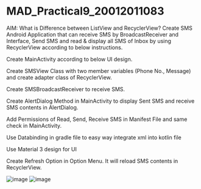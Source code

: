 # MAD_Practical9_20012011083

AIM: What is Difference between ListView and RecyclerView? Create SMS Android Application that can receive SMS by BroadcastReceiver and Interface, Send SMS and read & display all SMS of Inbox by using RecyclerView according to below instructions.

Create MainActivity according to below UI design.

Create SMSView Class with two member variables (Phone No., Message) and create adapter class of RecyclerView.

Create SMSBroadcastReceiver to receive SMS.

Create AlertDialog Method in MainActivity to display Sent SMS and receive SMS contents in AlertDialog.

Add Permissions of Read, Send, Receive SMS in Manifest File and same check in MainActivity.

Use Databinding in gradle file to easy way integrate xml into kotlin file

Use Material 3 design for UI

Create Refresh Option in Option Menu. It will reload SMS contents in RecyclerView.

![image](https://user-images.githubusercontent.com/110648378/196111922-59016fc1-b3d3-4548-8569-cb809c0e9518.png)
![image](https://user-images.githubusercontent.com/110648378/196112453-02b9f52d-7ec6-40c4-a282-f09465fd94ee.png)
